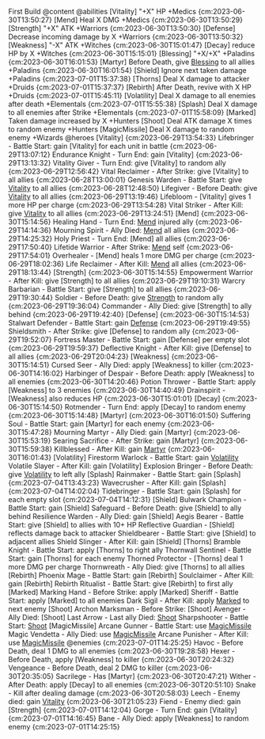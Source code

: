 First Build @content
    @abilities
        [Vitality] "+X" HP +Medics {cm:2023-06-30T13:50:27}
        [Mend] Heal X DMG +Medics {cm:2023-06-30T13:50:29}
        [Strength] "+X" ATK +Warriors {cm:2023-06-30T13:50:30}
        [Defense] Decrease incoming damage by X +Warriors {cm:2023-06-30T13:50:32}
        [Weakness] "-X" ATK +Witches {cm:2023-06-30T15:01:47}
        [Decay] reduce HP by X +Witches {cm:2023-06-30T15:15:01}
        [Blessing] "+X/+X" +Paladins {cm:2023-06-30T16:01:53}
        [Martyr] Before Death, give [Blessing](X) to all allies +Paladins {cm:2023-06-30T16:01:54}
        [Shield] Ignore next taken damage +Paladins {cm:2023-07-01T15:37:38}
        [Thorns] Deal X damage to attacker +Druids {cm:2023-07-01T15:37:37}
        [Rebirth] After Death, revive with X HP +Druids {cm:2023-07-01T15:45:11}
        [Volatility] Deal X damage to all enemies after death +Elementals {cm:2023-07-01T15:55:38}
        [Splash] Deal X damage to all enemies after Strike +Elementals {cm:2023-07-01T15:58:09}
        [Marked] Taken damage increased by X +Hunters
        [Shoot] Deal ATK damage X times to random enemy +Hunters
        [MagicMissile] Deal X damage to random enemy +Wizards
    @heroes
        [Vitality] {cm:2023-06-29T13:54:33}
            Lifebringer - Battle Start: gain [Vitality] for each unit in battle {cm:2023-06-29T13:07:12}
            Endurance Knight - Turn End: gain [Vitality] {cm:2023-06-29T13:13:32}
            Vitality Giver - Turn End: give [Vitality] to random ally {cm:2023-06-29T12:56:42}
            Vital Reclaimer - After Strike: give [Vitality] to all allies {cm:2023-06-28T13:00:01}
            Genesis Warden - Battle Start: give [Vitality](2) to all allies {cm:2023-06-28T12:48:50}
            Lifegiver - Before Death: give [Vitality](2) to all allies {cm:2023-06-29T13:19:46}
            Lifebloom - [Vitality] gives 1 more HP per charge {cm:2023-06-29T13:54:28}
            Vital Striker - After Kill: give [Vitality](3) to all allies {cm:2023-06-29T13:24:51}
        [Mend] {cm:2023-06-30T15:14:56}
            Healing Hand - Turn End: [Mend](3) injured ally {cm:2023-06-29T14:14:36}
            Mourning Spirit - Ally Died: [Mend](5) all allies {cm:2023-06-29T14:25:32}
            Holy Priest - Turn End: [Mend] all allies {cm:2023-06-29T17:50:40}
            Lifetide Warrior - After Strike: [Mend](2) self {cm:2023-06-29T17:54:01}
            Overhealer - [Mend] heals 1 more DMG per charge {cm:2023-06-29T18:02:36}
            Life Reclaimer - After Kill: [Mend](5) all allies {cm:2023-06-29T18:13:44}
        [Strength] {cm:2023-06-30T15:14:55}
            Empowerment Warrior - After Kill: give [Strength] to all allies {cm:2023-06-29T19:10:31}
            Warcry Barbarian - Battle Start: give [Strength] to all allies {cm:2023-06-29T19:30:44}
            Soldier - Before Death: give [Strength](4) to random ally {cm:2023-06-29T19:36:04}
            Commander - Ally Died: give [Strength] to ally behind {cm:2023-06-29T19:42:40}
        [Defense] {cm:2023-06-30T15:14:53}
            Stalwart Defender - Battle Start: gain [Defense](99) {cm:2023-06-29T19:49:55}
            Shieldsmith - After Strike: give [Defense] to random ally {cm:2023-06-29T19:52:07}
            Fortress Master - Battle Start: gain [Defense] per empty slot {cm:2023-06-29T19:59:37}
            Deflective Knight - After Kill: give [Defense] to all allies {cm:2023-06-29T20:04:23}
        [Weakness] {cm:2023-06-30T15:14:51}
            Cursed Seer - Ally Died: apply [Weakness] to killer {cm:2023-06-30T14:16:02}
            Harbinger of Despair - Before Death: apply [Weakness] to all enemies {cm:2023-06-30T14:20:46}
            Potion Thrower - Battle Start: apply [Weakness] to 3 enemies {cm:2023-06-30T14:40:49}
            Drainspirit - [Weakness] also reduces HP {cm:2023-06-30T15:01:01}
        [Decay] {cm:2023-06-30T15:14:50}
            Rotmender - Turn End: apply [Decay] to random enemy {cm:2023-06-30T15:14:48}
        [Martyr] {cm:2023-06-30T16:01:50}
            Suffering Soul - Battle Start: gain [Martyr] for each enemy {cm:2023-06-30T15:47:28}
            Mourning Martyr - Ally Died: gain [Martyr] {cm:2023-06-30T15:53:19}
            Searing Sacrifice - After Strike: gain [Martyr] {cm:2023-06-30T15:59:38}
            Killblessed - After Kill: gain [Martyr](2) {cm:2023-06-30T16:01:43}
        [Volatility]
            Firestorm Warlock - Battle Start: gain [Volatility](2)
            Volatile Slayer - After Kill: gain [Volatility]
            Explosion Bringer - Before Death: give [Volatility](3) to left ally
        [Splash]
            Rainmaker - Battle Start: gain [Splash] {cm:2023-07-04T13:43:23}
            Wavecrusher - After Kill: gain [Splash] {cm:2023-07-04T14:02:04}
            Tidebringer - Battle Start: gain [Splash] for each empty slot {cm:2023-07-04T14:12:31}
        [Shield]
            Bulwark Champion - Battle Start: gain [Shield]
            Safeguard - Before Death: give [Shield] to ally behind
            Resilience Warden - Ally Died: gain [Shield]
            Aegis Bearer - Battle Start: give [Shield] to allies with 10+ HP
            Reflective Guardian - [Shield] reflects damage back to attacker
            Shieldbearer - Battle Start: give [Shield] to adjacent allies
            Shield Slinger - After Kill: gain [Shield]
        [Thorns]
            Bramble Knight - Battle Start: apply [Thorns] to right ally
            Thornwall Sentinel - Battle Start: gain [Thorns] for each enemy
            Thorned Protector - [Thorns] deal 1 more DMG per charge
            Thornwreath - Ally Died: give [Thorns] to all allies
        [Rebirth]
            Phoenix Mage - Battle Start: gain [Rebirth]
            Soulclaimer - After Kill: gain [Rebirth]
            Rebirth Ritualist - Battle Start: give [Rebirth] to first ally
        [Marked]
            Marking Hand - Before Strike: apply [Marked]
            Sheriff - Battle Start: apply [Marked] to all enemies
            Dark Sigil - After Kill: apply [Marked](3) to next enemy
        [Shoot]
            Archon Marksman - Before Strike: [Shoot]
            Avenger - Ally Died: [Shoot]
            Last Arrow - Last ally Died: [Shoot](3)
            Sharpshooter - Battle Start: [Shoot](2)
        [MagicMissile]
            Arcane Gunner - Battle Start: use [MagicMissile](4)
            Magic Vendetta - Ally Died: use [MagicMissile](2)
            Arcane Punisher - After Kill: use [MagicMissile](6)
    @enemies {cm:2023-07-01T14:25:25}
        Havoc - Before Death, deal 1 DMG to all enemies {cm:2023-06-30T19:28:58}
        Hexer - Before Death, apply [Weakness] to killer {cm:2023-06-30T20:24:32}
        Vengeance - Before Death, deal 2 DMG to killer {cm:2023-06-30T20:35:05}
        Sacrilege - Has [Martyr] {cm:2023-06-30T20:47:21}
        Wither - After Death: apply [Decay] to all enemies {cm:2023-06-30T20:51:10}
        Snake - Kill after dealing damage {cm:2023-06-30T20:58:03}
        Leech - Enemy died: gain [Vitality](2) {cm:2023-06-30T21:05:23}
        Fiend  - Enemy died: gain [Strength] {cm:2023-07-01T14:12:04}
        Gorge - Turn End: gain [Vitality] {cm:2023-07-01T14:16:45}
        Bane - Ally Died: apply [Weakness] to random enemy {cm:2023-07-01T14:25:15}

